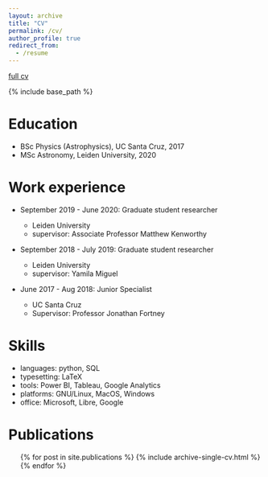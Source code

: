 ```yaml
---
layout: archive
title: "CV"
permalink: /cv/
author_profile: true
redirect_from:
  - /resume
---
```


[full cv](https://github.com/astroseay/astroseay.github.io/blob/master/files/cv.pdf)

{% include base_path %}

Education
======
* BSc Physics (Astrophysics), UC Santa Cruz, 2017
* MSc Astronomy, Leiden University, 2020

Work experience
======
* September 2019 - June 2020: Graduate student researcher
  * Leiden University
  * supervisor: Associate Professor Matthew Kenworthy

* September 2018 - July 2019: Graduate student researcher
  * Leiden University
  * supervisor: Yamila Miguel

* June 2017 - Aug 2018: Junior Specialist
  * UC Santa Cruz
  * Supervisor: Professor Jonathan Fortney

Skills
======
* languages: python, SQL
* typesetting: LaTeX
* tools: Power BI, Tableau, Google Analytics
* platforms: GNU/Linux, MacOS, Windows
* office: Microsoft, Libre, Google

Publications
======
  <ul>{% for post in site.publications %}
    {% include archive-single-cv.html %}
  {% endfor %}</ul>
